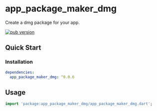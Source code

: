 # app_package_maker_dmg

Create a dmg package for your app.

[![pub version][pub-image]][pub-url]

[pub-image]: https://img.shields.io/pub/v/app_package_maker_dmg.svg
[pub-url]: https://pub.dev/packages/app_package_maker_dmg

## Quick Start

### Installation

```yaml
dependencies:
  app_package_maker_dmg: ^0.0.6
```

## Usage

```dart
import 'package:app_package_maker_dmg/app_package_maker_dmg.dart';
```
